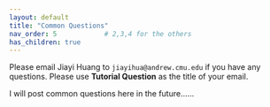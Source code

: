 ```yaml
---
layout: default
title: "Common Questions"
nav_order: 5            # 2,3,4 for the others
has_children: true
---
```


Please email Jiayi Huang to `jiayihua@andrew.cmu.edu` if you have any questions. Please use **Tutorial Question** as the title of your email.


I will post common questions here in the future......